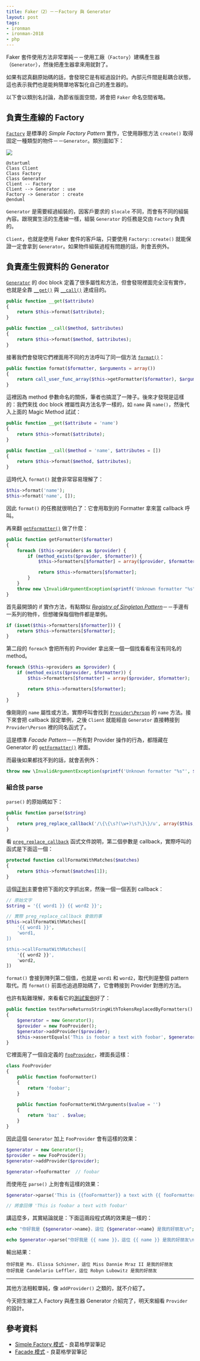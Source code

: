 ```yaml
---
title: Faker（2）－－Factory 與 Generator
layout: post
tags:
- ironman
- ironman-2018
- php
---
```


Faker 套件使用方法非常單純－－使用工廠（`Factory`）建構產生器（`Generator`），然後把產生器拿來用就對了。

如果有認真翻原始碼的話，會發現它是有經過設計的。內部元件間是鬆耦合狀態，這也表示我們也是能夠簡單地客製化自己的產生器的。

以下會以類別名討論，為節省版面空間，將會把 `Faker` 命名空間省略。

## 負責生產線的 Factory

[`Factory`](https://github.com/fzaninotto/Faker/blob/v1.7.1/src/Faker/Factory.php) 是標準的 *Simple Factory Pattern* 實作，它使用靜態方法 `create()` 取得固定一種類型的物件－－`Generator`。類別圖如下：

![](http://www.plantuml.com/plantuml/png/SoWkIImgAStDuNBEIImkLd3EoKpDAu5ot1AJI_ABAg4yzzIyrA94e00NH962hYwI2gY87KAPWfL2QN4g5rI90ffKSb5gOaagbqDgNWhGTW00)

```
@startuml
Class Client
Class Factory
Class Generator
Client -- Factory
Client --> Generator : use
Factory -> Generator : create
@enduml
```

`Generator` 是需要經過組裝的，因客戶要求的 `$locale` 不同，而會有不同的組裝內容。跟現實生活的生產線一樣，組裝 `Generator` 的任務是交由 `Factory` 負責的。

`Client`，也就是使用 Faker 套件的客戶端，只要使用 `Factory::create()` 就能保證一定會拿到 `Generator`。如果物件組裝過程有問題的話，則會丟例外。

## 負責產生假資料的 Generator

[`Generator`](https://github.com/fzaninotto/Faker/blob/v1.7.1/src/Faker/Generator.php) 的 doc block 定義了很多屬性和方法，但會發現裡面完全沒有實作，也就是全靠 [`__get()`](https://github.com/fzaninotto/Faker/blob/v1.7.1/src/Faker/Generator.php#L266-L269) 與 [`__call()`](https://github.com/fzaninotto/Faker/blob/v1.7.1/src/Faker/Generator.php#L277-L280) 達成目的。

```php
public function __get($attribute)
{
    return $this->format($attribute);
}

public function __call($method, $attributes)
{
    return $this->format($method, $attributes);
}
```

接著我們會發現它們裡面用不同的方法呼叫了同一個方法 [`format()`](https://github.com/fzaninotto/Faker/blob/v1.7.1/src/Faker/Generator.php#L220-L223)：

```php
public function format($formatter, $arguments = array())
{
    return call_user_func_array($this->getFormatter($formatter), $arguments);
}
```

這裡因為 method 參數命名的關係，筆者也搞混了一陣子。後來才發現是這樣的：我們來找 doc block 裡屬性與方法名字一樣的，如 `name` 與 `name()`，然後代入上面的 Magic Method 試試：


```php
public function __get($attribute = 'name')
{
    return $this->format($attribute);
}

public function __call($method = 'name', $attributes = [])
{
    return $this->format($method, $attributes);
}
```

這時代入 `format()` 就會非常容易理解了：

```php
$this->format('name');
$this->format('name', []);
```

因此 `format()` 的任務就很明白了：它會用取到的 Formatter 拿來當 callback 呼叫。

再來翻 [`getFormatter()`](https://github.com/fzaninotto/Faker/blob/v1.7.1/src/Faker/Generator.php#L230-L243) 做了什麼：

```php
public function getFormatter($formatter)
{
    foreach ($this->providers as $provider) {
        if (method_exists($provider, $formatter)) {
            $this->formatters[$formatter] = array($provider, $formatter);

            return $this->formatters[$formatter];
        }
    }
    throw new \InvalidArgumentException(sprintf('Unknown formatter "%s"', $formatter));
}
```

首先最開頭的 if 實作方法，有點類似 [*Registry of Singleton Pattern*]()－－手邊有一系列的物件，但想確保每個物件都是單例。

```php
if (isset($this->formatters[$formatter])) {
    return $this->formatters[$formatter];
}
```

第二段的 `foreach` 會把所有的 Provider 拿出來一個一個找看看有沒有同名的 method。

```php
foreach ($this->providers as $provider) {
    if (method_exists($provider, $formatter)) {
        $this->formatters[$formatter] = array($provider, $formatter);

        return $this->formatters[$formatter];
    }
}
```

像剛剛的 `name` 屬性或方法，實際呼叫會找到 [`Provider\Person`](https://github.com/fzaninotto/Faker/blob/v1.7.1/src/Faker/Provider/Person.php#L47) 的 `name` 方法。接下來會把 callback 設定單例，之後 `Client` 就能經由 `Generator` 直接轉接到 `Provider\Person` 裡的同名函式了。

這是標準 *Facade Pattern*－－所有對 Provider 操作的行為，都隱藏在 Generator 的 [`getFormatter()`](https://github.com/fzaninotto/Faker/blob/v1.7.1/src/Faker/Generator.php#L230-L243) 裡面。

而最後如果都找不到的話，就會丟例外：

```php
throw new \InvalidArgumentException(sprintf('Unknown formatter "%s"', $formatter));
```

### 組合技 parse

`parse()` 的原始碼如下：

```php
public function parse($string)
{
    return preg_replace_callback('/\{\{\s?(\w+)\s?\}\}/u', array($this, 'callFormatWithMatches'), $string);
}
```

看 [`preg_replace_callback`](http://php.net/manual/en/function.preg-replace-callback.php) 函式文件說明，第二個參數是 callback，實際呼叫的函式是下面這一個：

```php
protected function callFormatWithMatches($matches)
{
    return $this->format($matches[1]);
}
```

這個[正則](https://regexper.com/#%2F%5C%7B%5C%7B%5Cs%3F(%5Cw%2B)%5Cs%3F%5C%7D%5C%7D%2F)主要會把下面的文字抓出來，然後一個一個丟到 callback：

```php
// 原始文字
$string = '{{ word1 }} {{ word2 }}';

// 實際 preg_replace_callback 會做的事
$this->callFormatWithMatches([
    '{{ word1 }}',
    'word1,
])

$this->callFormatWithMatches([
    '{{ word2 }}',
    'word2,
])
```

`format()` 會接到陣列第二個值，也就是 `word1` 和 `word2`，取代則是整個 pattern 取代。而 `format()` 前面也追過原始碼了，它會轉接到 Provider 對應的方法。

也許有點難理解，來看看它的[測試案例](https://github.com/fzaninotto/Faker/blob/v1.7.1/test/Faker/GeneratorTest.php#L76-L82)好了：

```php
public function testParseReturnsStringWithTokensReplacedByFormatters()
{
    $generator = new Generator();
    $provider = new FooProvider();
    $generator->addProvider($provider);
    $this->assertEquals('This is foobar a text with foobar', $generator->parse('This is {{fooFormatter}} a text with {{ fooFormatter }}'));
}
```

它裡面用了一個自定義的 [`FooProvider`](https://github.com/fzaninotto/Faker/blob/v1.7.1/test/Faker/GeneratorTest.php#L128-L139)，裡面長這樣：

```php
class FooProvider
{
    public function fooFormatter()
    {
        return 'foobar';
    }

    public function fooFormatterWithArguments($value = '')
    {
        return 'baz' . $value;
    }
}
```

因此這個 `Generator` 加上 `FooProvider` 會有這樣的效果：

```php
$generator = new Generator();
$provider = new FooProvider();
$generator->addProvider($provider);

$generator->fooFormatter  // foobar
```

而使用在 `parse()` 上則會有這樣的效果：

```php
$generator->parse('This is {{fooFormatter}} a text with {{ fooFormatter }}'); 

// 將會回傳 'This is foobar a text with foobar'
```

講這麼多，其實結論就是：下面這兩段程式碼的效果是一樣的：

```php
echo "你好我是 {$generator->name}，這位 {$generator->name} 是我的好朋友\n";

echo $generator->parse("你好我是 {{ name }}，這位 {{ name }} 是我的好朋友\n");
```

輸出結果：

```
你好我是 Ms. Elissa Schinner，這位 Miss Dannie Mraz II 是我的好朋友
你好我是 Candelario Leffler，這位 Robyn Lubowitz 是我的好朋友
```

---

其他方法相較單純，像 `addProvider()` 之類的，就不介紹了。

今天把生線工人 Factory 與產生器 Generator 介紹完了，明天來細看 `Provider` 的設計。

## 參考資料

* [Simple Factory 模式](https://openhome.cc/Gossip/DesignPattern/SimpleFactory.htm) - 良葛格學習筆記
* [Facade 模式](https://openhome.cc/Gossip/DesignPattern/FacadePattern.htm) - 良葛格學習筆記
